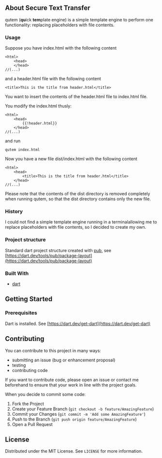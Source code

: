 <!-- ABOUT THE PROJECT -->
## About Secure Text Transfer

qutem (**qu**ick **tem**plate engine) is a simple template engine to perform one functionality: replacing placeholders with file contents.

### Usage

Suppose you have index.html with the following content

    <html>
        <head>
        </head>
    //(...)

and a header.html file with the following content

    <title>This is the title from header.html</title>

You want to insert the  contents of the header.html file to index.html file.

You modify the index.html thusly:

    <html>
        <head>
            {{!header.html}}
        </head>
    //(...)

and run

    qutem index.html

Now you have a new file dist/index.html with the following content

    <html>
        <head>
            <title>This is the title from header.html</title>
        </head>
    //(...)

Please note that the contents of the dist directory is removed completely when running qutem, so that the dist directory contains only the new file.

### History

I could not find a simple template engine running in a terminalallowing me to replace placeholders with file contents, so I decided to create my own.

### Project structure

Standard dart project structure created with [pub](https://dart.dev/tools/pub/cmd), see [https://dart.dev/tools/pub/package-layout](https://dart.dev/tools/pub/package-layout)

### Built With

* [dart](https://dart.dev)

<!-- GETTING STARTED -->
## Getting Started

### Prerequisites

Dart is installed. See [https://dart.dev/get-dart](https://dart.dev/get-dart)

<!-- CONTRIBUTING -->
## Contributing

You can contribute to this project in many ways:

  * submitting an issue (bug or enhancement proposal) 
  * testing
  * contributing code

If you want to contribute code, please open an issue or contact me beforehand to ensure that your work in line with the project goals.

When you decide to commit some code:

1. Fork the Project
2. Create your Feature Branch (`git checkout -b feature/AmazingFeature`)
3. Commit your Changes (`git commit -m 'Add some AmazingFeature'`)
4. Push to the Branch (`git push origin feature/AmazingFeature`)
5. Open a Pull Request


<!-- LICENSE -->
## License

Distributed under the MIT License. See `LICENSE` for more information.